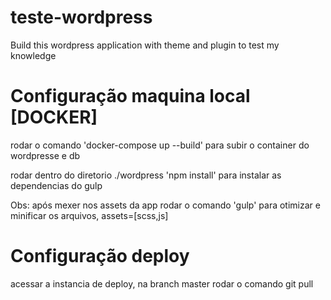 # teste-wordpress
Build this wordpress application with theme and plugin to test my knowledge

# Configuração maquina local [DOCKER]
<p>rodar o comando 'docker-compose up --build' para subir o container do wordpresse e db</p>
<p>rodar dentro do diretorio ./wordpress 'npm install' para instalar as dependencias do gulp</p>
<p>Obs: após mexer nos assets da app rodar o comando 'gulp' para otimizar e minificar os arquivos, assets=[scss,js]</p>

# Configuração deploy 
<p>acessar a instancia de deploy, na branch master rodar o comando git pull</p>
